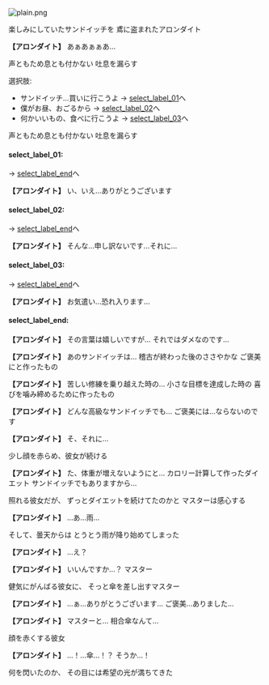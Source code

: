 
![plain.png](../images/backgrounds/plain.png)

楽しみにしていたサンドイッチを
鳶に盗まれたアロンダイト

**【アロンダイト】**
あぁあぁぁあ…

声ともため息とも付かない
吐息を漏らす

選択肢:
- サンドイッチ…買いに行こうよ → [select_label_01](#select_label_01)へ
- 僕がお昼、おごるから → [select_label_02](#select_label_02)へ
- 何かいいもの、食べに行こうよ → [select_label_03](#select_label_03)へ

声ともため息とも付かない
吐息を漏らす

#### select_label_01:
 → [select_label_end](#select_label_end)へ

**【アロンダイト】**
い、いえ…ありがとうございます

#### select_label_02:
 → [select_label_end](#select_label_end)へ

**【アロンダイト】**
そんな…申し訳ないです…それに…

#### select_label_03:
 → [select_label_end](#select_label_end)へ

**【アロンダイト】**
お気遣い…恐れ入ります…

#### select_label_end:

**【アロンダイト】**
その言葉は嬉しいですが…
それではダメなのです…

**【アロンダイト】**
あのサンドイッチは…
稽古が終わった後のささやかな
ご褒美にと作ったもの

**【アロンダイト】**
苦しい修練を乗り越えた時の…
小さな目標を達成した時の
喜びを噛み締めるために作ったもの

**【アロンダイト】**
どんな高級なサンドイッチでも…
ご褒美には…ならないのです

**【アロンダイト】**
そ、それに…

少し顔を赤らめ、彼女が続ける

**【アロンダイト】**
た、体重が増えないようにと…
カロリー計算して作ったダイエット
サンドイッチでもありますから…

照れる彼女だが、
ずっとダイエットを続けてたのかと
マスターは感心する

**【アロンダイト】**
…あ…雨…

そして、曇天からは
とうとう雨が降り始めてしまった

**【アロンダイト】**
…え？

**【アロンダイト】**
いいんですか…？
マスター

健気にがんばる彼女に、
そっと傘を差し出すマスター

**【アロンダイト】**
…ぁ…ありがとうございます…
ご褒美…ありました…

**【アロンダイト】**
マスターと…
相合傘なんて…

顔を赤くする彼女

**【アロンダイト】**
…！…傘…！？
そうか…！

何を閃いたのか、
その目には希望の光が満ちてきた